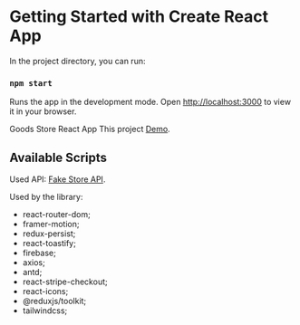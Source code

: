 # Getting Started with Create React App

In the project directory, you can run:

### `npm start`

Runs the app in the development mode.
Open [http://localhost:3000](http://localhost:3000) to view it in your browser.

Goods Store React App
This project [Demo](https://konst1984.github.io/goods_store/).

## Available Scripts

Used API: [Fake Store API](https://fakestoreapiserver.reactbd.com/walmart).

Used by the library:

- react-router-dom;
- framer-motion;
- redux-persist;
- react-toastify;
- firebase;
- axios;
- antd;
- react-stripe-checkout;
- react-icons;
- @reduxjs/toolkit;
- tailwindcss;
